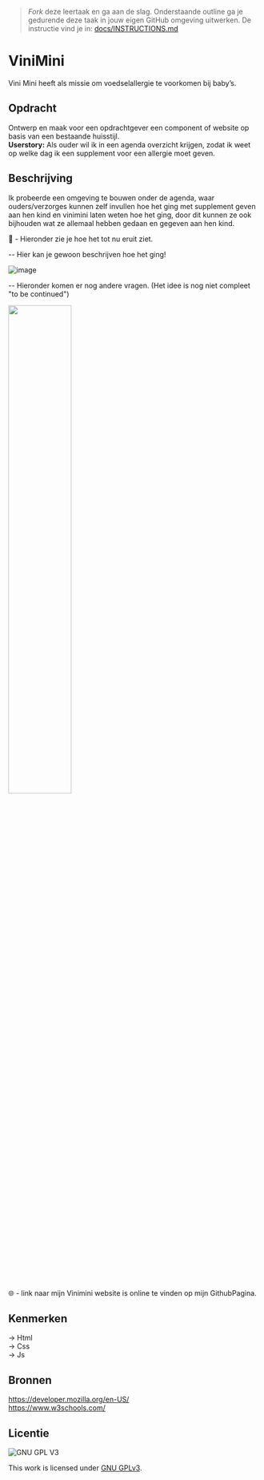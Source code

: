 > _Fork_ deze leertaak en ga aan de slag. 
Onderstaande outline ga je gedurende deze taak in jouw eigen GitHub omgeving uitwerken. 
De instructie vind je in: [docs/INSTRUCTIONS.md](docs/INSTRUCTIONS.md)

# ViniMini
<!-- Geef je project een titel en schrijf in één zin wat het is --> 
Vini Mini heeft als missie om voedselallergie te voorkomen bij baby’s.

## Opdracht
Ontwerp en maak voor een opdrachtgever een component of website op basis van een bestaande huisstijl. <br>
**Userstory:** Als ouder wil ik in een agenda overzicht krijgen, zodat ik weet op welke dag ik een supplement voor een allergie moet geven.

## Beschrijving
<!-- In de Beschrijving staat hoe je project er uit ziet, hoe het werkt en wat je er mee kan. -->

Ik probeerde een omgeving te bouwen onder de agenda, waar ouders/verzorges kunnen zelf invullen hoe het ging met supplement geven aan hen kind en vinimini laten weten hoe het ging, door dit kunnen ze ook bijhouden wat ze allemaal hebben gedaan en gegeven aan hen kind.

<!-- Voeg een mooie poster visual toe 📸 -->

📸 - Hieronder zie je hoe het tot nu eruit ziet. 

-- Hier kan je gewoon beschrijven hoe het ging!

![image](https://user-images.githubusercontent.com/112857932/207378646-931ce4bf-94c9-49f9-8427-e6a6cebc0194.png)

-- Hieronder komen er nog andere vragen. (Het idee is nog niet compleet "to  be continued")

<img src="https://user-images.githubusercontent.com/112857932/207378819-1cbc03fd-f0d5-44f6-932f-2144a84e34c3.png" width= 50%>


<!-- Voeg een link toe naar Github Pages 🌐-->

🌐 - link naar mijn Vinimini website is online te vinden op mijn GithubPagina.

## Kenmerken
<!-- Bij Kenmerken staat welke technieken zijn gebruikt en hoe. Wat is de HTML structuur? Wat zijn de belangrijkste dingen in CSS? Wat is er met Javascript gedaan en hoe? Misschien heb je een framwork of library gebruikt? -->

-> Html <br>
-> Css <br>
-> Js

## Bronnen

https://developer.mozilla.org/en-US/  <br>
https://www.w3schools.com/


## Licentie

![GNU GPL V3](https://www.gnu.org/graphics/gplv3-127x51.png)

This work is licensed under [GNU GPLv3](./LICENSE).

